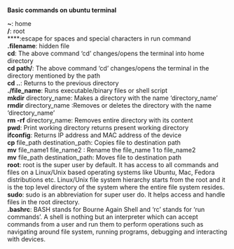**Basic commands on ubuntu terminal**

**~**: home\
**/**: root\
**\**:escape for spaces and special characters in run command\
**.filename**: hidden file\
**cd**: The above command ‘cd’ changes/opens the terminal into home directory\
**cd path/**: The above command ‘cd’ changes/opens the terminal in the directory mentioned by the path\
**cd  ..**: Returns to the previous directory\
**./file_name**: Runs executable/binary files or shell script \
**mkdir** directory_name: Makes a directory with the name ‘directory_name’\
**rmdir** directory_name :Removes or deletes the directory with the name ‘directory_name’\
**rm -rf** directory_name: Removes entire directory with its content\
**pwd**: Print working directory returns present working directory\
**ifconfig**:      Returns IP address and MAC address of the device\
**cp** file_path destination_path: Copies file to destination path\
**mv** file_name1 file_name2 : Rename the file_name 1 to file_name2\
**mv** file_path destination_path: Moves file to destination path\
**root**: root is the super user by default. It has access to all commands and files on a Linux/Unix based operating systems like Ubuntu, Mac, Fedora distributions etc. Linux/Unix file system hierarchy starts from the root and it is the top level directory of the system where the entire file system resides.\
**sudo**: sudo is an abbreviation for super user do. It helps access and handle files in the root directory.\
**.bashrc**: BASH stands for Bourne Again Shell and ‘rc’ stands for ‘run commands’. A shell is nothing but an interpreter which can accept commands from a user and run them to perform operations such as navigating around file system, running programs, debugging and interacting with devices.
